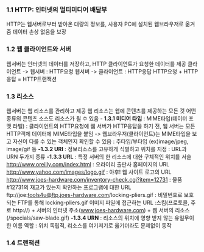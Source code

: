 ### 1.1 HTTP: 인터넷의 멀티미디어 배달부
  HTTP는 웹서버로부터 받아온 대량의 정보를, 사용자 PC에 설치된 웹브라우저로 옮겨줌
  데이터 손상 없음을 보장
  
### 1.2 웹 클라이언트와 서버
  웹서버는 인터넷의 데이터를 저장하고, HTTP 클라이언트가 요청한 데이터를 제공
  클라이언트 -> 웹서버 : HTTP요청
  웹서버 -> 클라이언트 : HTTP응답
  HTTP요청 + HTTP응답 = HTTP트랜잭션
  
 ### 1.3 리소스
  웹서버는 웹 리소스를 관리하고 제공
  웹 리소스는 웹에 콘텐츠를 제공하는 모든 것
  어떤 종류의 콘텐츠 소스도 리소스가 될 수 있음
    **- 1.3.1 미디어 타입**
    : MIME타입(데이터 포맷 라벨)
    : 클라이언트의 HTTP요청에 웹 서버가 HTTP응답을 하기 전, 웹 서버는 모든 HTTP객체 데이터에 MIME타입을 붙임 
    -> 웹브라우저(클라이언트)는 MIME타입을 보고 자신이 다룰 수 있는 객체인지 확인할 수 있음
    : 주타입/부타입 (ex)image/jpeg, image/gif 등
    **-1.3.2 URI**
    : 정보리소스를 고유하게 식별하고 위치를 지정
    : URL과 URN 두가지 종류
    **-1.3.3 URL**
    : 특정 서버의 한 리소스에 대한 구체적인 위치를 서술
    http://www.oreilly.com/index.html : 오라이리 출판사 홈페이지의 URL
    http://www.yahoo.com/images/logo.gif : 야후! 웹 사이트 로고의 URL
    http://www.joes-hardware.com/inventory-check.cgi?item=12731 : 물품 #12731의 재고가 있는지 확인하는 프로그램에 대한 URL
    ftp://joe:tools4u@ftp.joes-hardware.com/locking-pliers.gif : 비밀번호로 보호되는 FTP를 통해 locking-pliers.gif 이미지 파일에 접근하는 URL
    :스킴(프로토콜, 주로 http://) + 서버의 인터넷 주소(www.joes-hardware.com) + 웹 서버의 리소스(/specials/saw-blade.gif)
    **-1.3.4 URN**
    : 리소스의 위치에 영향 받지 않는 유일무이한 이름 역할
    : 위치 독립적, 리소스를 여기저기로 옮기더라도 문제없이 동작
    
### 1.4 트랜잭션

    
